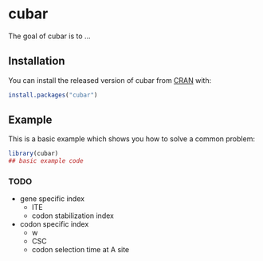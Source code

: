 
# cubar

<!-- badges: start -->
<!-- badges: end -->

The goal of cubar is to ...

## Installation

You can install the released version of cubar from [CRAN](https://CRAN.R-project.org) with:

``` r
install.packages("cubar")
```

## Example

This is a basic example which shows you how to solve a common problem:

``` r
library(cubar)
## basic example code
```

### TODO
- gene specific index
    - ITE
    - codon stabilization index
- codon specific index
    - w
    - CSC
    - codon selection time at A site
